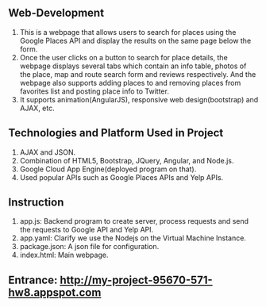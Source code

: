 ## Web-Development
1. This is a webpage that allows users to search for places using the Google Places API and display the results on the same page below the form. 
2. Once the user clicks on a button to search for place details, the webpage displays several tabs which contain an info table, photos of the place, map and route search form and reviews respectively. And the webpage also supports adding places to and removing places from favorites list and posting place info to Twitter. 
3. It supports animation(AngularJS), responsive web design(bootstrap) and AJAX, etc.

## Technologies and Platform Used in Project
1. AJAX and JSON.
2. Combination of HTML5, Bootstrap, JQuery, Angular, and Node.js.
3. Google Cloud App Engine(deployed program on that).
4. Used popular APIs such as Google Places APIs and Yelp APIs.

## Instruction
1. app.js: Backend program to create server, process requests and send the requests to Google API and Yelp API.
2. app.yaml: Clarify we use the Nodejs on the Virtual Machine Instance.
3. package.json: A json file for configuration.
4. index.html: Main webpage.

## Entrance: http://my-project-95670-571-hw8.appspot.com 
